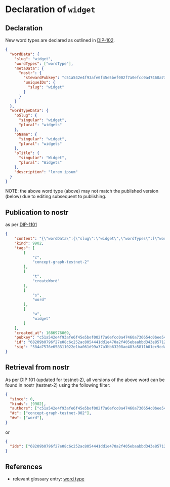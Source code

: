 Declaration of `widget`
=====

## Declaration

New word types are declared as outlined in [DIP-102](../102.md).

```json
{
  "wordData": {
    "slug": "widget",
    "wordTypes": ["wordType"],
    "metaData": {
      "nostr": {
        "stewardPubkey": "c51a542e4f93afe6f45e5bef002f7a0efcc0a47460a736654c0bee5402c482fa",
        "uniqueIDs": {
          "slug": "widget"
        }
      }
    }
  },
  "wordTypeData": {
    "oSlug": {
      "singular": "widget",
      "plural": "widgets"
    },
    "oName": {
      "singular": "widget",
      "plural": "widgets"
    },
    "oTitle": {
      "singular": "Widget",
      "plural": "Widgets"
    },
    "description": "lorem ipsum"
  }
}
```

NOTE: the above word type (above) may not match the published version (below) due to editing subsequent to publishing.

## Publication to nostr

as per [DIP-1101](../../networking/nostr/1101.md)

```json
{
    "content": "{\"wordData\":{\"slug\":\"widget\",\"wordTypes\":[\"wordType\"],\"metaData\":{\"nostr\":{\"stewardPubkey\":\"c51a542e4f93afe6f45e5bef002f7a0efcc0a47460a736654c0bee5402c482fa\",\"uniqueIDs\":{\"slug\":\"widget\"}}}},\"wordTypeData\":{\"slug\":\"widget\",\"oName\":{\"singular\":\"widget\",\"plural\":\"widgets\"},\"oTitle\":{\"singular\":\"Widget\",\"plural\":\"Widgets\"},\"description\":\"lorem ipsum\"}}",
    "kind": 9902,
    "tags": [
        [
            "c",
            "concept-graph-testnet-2"
        ],
        [
            "t",
            "createWord"
        ],
        [
            "s",
            "word"
        ],
        [
            "w",
            "widget"
        ]
    ],
    "created_at": 1686976069,
    "pubkey": "c51a542e4f93afe6f45e5bef002f7a0efcc0a47460a736654c0bee5402c482fa",
    "id": "68209b0796f27e08c6c252ac8054441dd1e470a2f405ebaabbd343e85712039b",
    "sig": "584a7576e658311022e1ba061d99a37a3bb63208ae483a5811b01ec9cdad42c44faa2853ccd9010cede09ca5876210d3d60bf2b53a190b46377451f18737865a"
}
```

## Retrieval from nostr

As per DIP 101 (updated for testnet-2), all versions of the above word can be found in nostr (testnet-2) using the following filter:

```json
{
  "since": 0,
  "kinds": [9902],
  "authors": ["c51a542e4f93afe6f45e5bef002f7a0efcc0a47460a736654c0bee5402c482fa"],
  "#c": ["concept-graph-testnet-902"],
  "#w": ["word"],
}
```

or

```json
{
  "ids": ["68209b0796f27e08c6c252ac8054441dd1e470a2f405ebaabbd343e85712039b"],
}
```

## References

- relevant glossary entry: [word type](../../../glossary/wordType.md)
